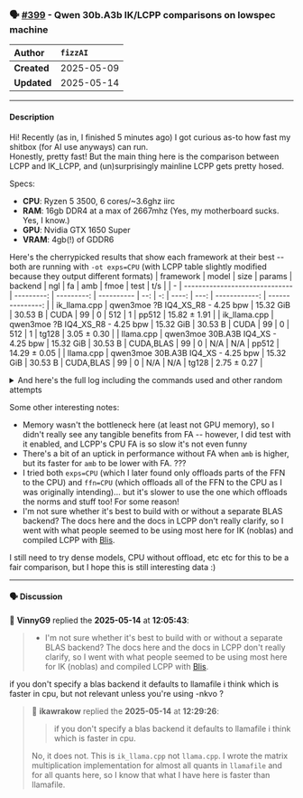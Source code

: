 ### 🗣️ [#399](https://github.com/ikawrakow/ik_llama.cpp/discussions/399) - Qwen 30b.A3b IK/LCPP comparisons on lowspec machine

| **Author** | `fizzAI` |
| :--- | :--- |
| **Created** | 2025-05-09 |
| **Updated** | 2025-05-14 |

---

#### Description

Hi! Recently (as in, I finished 5 minutes ago) I got curious as-to how fast my shitbox (for AI use anyways) can run.  
Honestly, pretty fast! But the main thing here is the comparison between LCPP and IK_LCPP, and (un)surprisingly mainline LCPP gets pretty hosed.

Specs:
- **CPU**: Ryzen 5 3500, 6 cores/~3.6ghz iirc
- **RAM**: 16gb DDR4 at a max of 2667mhz (Yes, my motherboard sucks. Yes, I know.)
- **GPU**: Nvidia GTX 1650 Super
- **VRAM**: 4gb(!) of GDDR6

Here's the cherrypicked results that show each framework at their best -- both are running with `-ot exps=CPU` (with LCPP table slightly modified because they output different formats)
| framework | model                          |       size |     params | backend    | ngl | fa |   amb | fmoe |          test |              t/s |
| - | ------------------------------ | ---------: | ---------: | ---------- | --: | -: | ----: | ---: | ------------: | ---------------: |
| ik_llama.cpp | qwen3moe ?B IQ4_XS_R8 - 4.25 bpw |  15.32 GiB |    30.53 B | CUDA       |  99 |  0 |   512 |    1 |         pp512 |     15.82 ± 1.91 |
| ik_llama.cpp | qwen3moe ?B IQ4_XS_R8 - 4.25 bpw |  15.32 GiB |    30.53 B | CUDA       |  99 |  0 |   512 |    1 |         tg128 |      3.05 ± 0.30 |
| llama.cpp | qwen3moe 30B.A3B IQ4_XS - 4.25 bpw |  15.32 GiB |    30.53 B | CUDA,BLAS | 99  |       0 | N/A | N/A |           pp512 |         14.29 ± 0.05 |
| llama.cpp | qwen3moe 30B.A3B IQ4_XS - 4.25 bpw |  15.32 GiB |    30.53 B | CUDA,BLAS  | 99  |       0 | N/A | N/A |           tg128 |          2.75 ± 0.27 |

<details>
<summary>
And here's the full log including the commands used and other random attempts
</summary>

```
fizz@MAMMON:~$ ik_llama.cpp/build/bin/llama-bench -fa 0,1 -amb 128,512 -fmoe 1 -ot exps=CPU -ngl 99 -m ~/ggufs/REPACK-Qwen_Qwen3-30B-A3B-IQ4_XS.gguf
ggml_cuda_init: GGML_CUDA_FORCE_MMQ:    no
ggml_cuda_init: GGML_CUDA_FORCE_CUBLAS: no
ggml_cuda_init: found 1 CUDA devices:
  Device 0: NVIDIA GeForce GTX 1650 SUPER, compute capability 7.5, VMM: yes
| model                          |       size |     params | backend    | ngl | fa |   amb | fmoe |          test |              t/s |
| ------------------------------ | ---------: | ---------: | ---------- | --: | -: | ----: | ---: | ------------: | ---------------: |
| qwen3moe ?B IQ4_XS_R8 - 4.25 bpw |  15.32 GiB |    30.53 B | CUDA       |  99 |  0 |   128 |    1 |         pp512 |     15.72 ± 0.19 |
| qwen3moe ?B IQ4_XS_R8 - 4.25 bpw |  15.32 GiB |    30.53 B | CUDA       |  99 |  0 |   128 |    1 |         tg128 |      2.86 ± 0.34 |
| qwen3moe ?B IQ4_XS_R8 - 4.25 bpw |  15.32 GiB |    30.53 B | CUDA       |  99 |  0 |   512 |    1 |         pp512 |     15.82 ± 1.91 |
| qwen3moe ?B IQ4_XS_R8 - 4.25 bpw |  15.32 GiB |    30.53 B | CUDA       |  99 |  0 |   512 |    1 |         tg128 |      3.05 ± 0.30 |
| qwen3moe ?B IQ4_XS_R8 - 4.25 bpw |  15.32 GiB |    30.53 B | CUDA       |  99 |  1 |   128 |    1 |         pp512 |     16.38 ± 1.32 |
| qwen3moe ?B IQ4_XS_R8 - 4.25 bpw |  15.32 GiB |    30.53 B | CUDA       |  99 |  1 |   128 |    1 |         tg128 |      2.78 ± 0.18 |
| qwen3moe ?B IQ4_XS_R8 - 4.25 bpw |  15.32 GiB |    30.53 B | CUDA       |  99 |  1 |   512 |    1 |         pp512 |     15.78 ± 1.96 |
| qwen3moe ?B IQ4_XS_R8 - 4.25 bpw |  15.32 GiB |    30.53 B | CUDA       |  99 |  1 |   512 |    1 |         tg128 |      2.89 ± 0.24 |

build: 4084ca73 (3673)

fizz@MAMMON:~$ ik_llama.cpp/build/bin/llama-bench -fa 0,1 -amb 128,512 -fmoe 1 -ot ffn=CPU -ngl 99 -m ~/ggufs/REPACK-Qwen_Qwen3-30B-A3B-IQ4_XS.gguf
ggml_cuda_init: GGML_CUDA_FORCE_MMQ:    no
ggml_cuda_init: GGML_CUDA_FORCE_CUBLAS: no
ggml_cuda_init: found 1 CUDA devices:
  Device 0: NVIDIA GeForce GTX 1650 SUPER, compute capability 7.5, VMM: yes
| model                          |       size |     params | backend    | ngl | fa |   amb | fmoe |          test |              t/s |
| ------------------------------ | ---------: | ---------: | ---------- | --: | -: | ----: | ---: | ------------: | ---------------: |
| qwen3moe ?B IQ4_XS_R8 - 4.25 bpw |  15.32 GiB |    30.53 B | CUDA       |  99 |  0 |   128 |    1 |         pp512 |     15.66 ± 0.19 |
| qwen3moe ?B IQ4_XS_R8 - 4.25 bpw |  15.32 GiB |    30.53 B | CUDA       |  99 |  0 |   128 |    1 |         tg128 |      2.55 ± 0.19 |
| qwen3moe ?B IQ4_XS_R8 - 4.25 bpw |  15.32 GiB |    30.53 B | CUDA       |  99 |  0 |   512 |    1 |         pp512 |     16.07 ± 1.94 |
| qwen3moe ?B IQ4_XS_R8 - 4.25 bpw |  15.32 GiB |    30.53 B | CUDA       |  99 |  0 |   512 |    1 |         tg128 |      2.86 ± 0.27 |
| qwen3moe ?B IQ4_XS_R8 - 4.25 bpw |  15.32 GiB |    30.53 B | CUDA       |  99 |  1 |   128 |    1 |         pp512 |     16.00 ± 1.77 |
| qwen3moe ?B IQ4_XS_R8 - 4.25 bpw |  15.32 GiB |    30.53 B | CUDA       |  99 |  1 |   128 |    1 |         tg128 |      2.63 ± 0.16 |
| qwen3moe ?B IQ4_XS_R8 - 4.25 bpw |  15.32 GiB |    30.53 B | CUDA       |  99 |  1 |   512 |    1 |         pp512 |     15.87 ± 2.01 |
| qwen3moe ?B IQ4_XS_R8 - 4.25 bpw |  15.32 GiB |    30.53 B | CUDA       |  99 |  1 |   512 |    1 |         tg128 |      2.74 ± 0.22 |

build: 4084ca73 (3673)

fizz@MAMMON:~$ llama.cpp/build/bin/llama-bench -fa 0,1 -ot exps=CPU -ngl 99 -m ~/ggufs/Qwen_Qwen3-30B-A3B-IQ4_XS.gguf
ggml_cuda_init: GGML_CUDA_FORCE_MMQ:    no
ggml_cuda_init: GGML_CUDA_FORCE_CUBLAS: no
ggml_cuda_init: found 1 CUDA devices:
  Device 0: NVIDIA GeForce GTX 1650 SUPER, compute capability 7.5, VMM: yes
| model                          |       size |     params | backend    | threads | fa | ot                    |            test |                  t/s |
| ------------------------------ | ---------: | ---------: | ---------- | ------: | -: | --------------------- | --------------: | -------------------: |
| qwen3moe 30B.A3B IQ4_XS - 4.25 bpw |  15.32 GiB |    30.53 B | CUDA,BLAS  |       6 |  0 | exps=CPU              |           pp512 |         14.29 ± 0.05 |
| qwen3moe 30B.A3B IQ4_XS - 4.25 bpw |  15.32 GiB |    30.53 B | CUDA,BLAS  |       6 |  0 | exps=CPU              |           tg128 |          2.75 ± 0.27 |
| qwen3moe 30B.A3B IQ4_XS - 4.25 bpw |  15.32 GiB |    30.53 B | CUDA,BLAS  |       6 |  1 | exps=CPU              |           pp512 |         11.80 ± 0.04 |
| qwen3moe 30B.A3B IQ4_XS - 4.25 bpw |  15.32 GiB |    30.53 B | CUDA,BLAS  |       6 |  1 | exps=CPU              |           tg128 |          2.75 ± 0.36 |

build: 15e03282 (5318)
```

</details>

Some other interesting notes:
- Memory wasn't the bottleneck here (at least not GPU memory), so I didn't really see any tangible benefits from FA -- however, I did test with it enabled, and LCPP's CPU FA is so slow it's not even funny
- There's a bit of an uptick in performance without FA when `amb` is higher, but its faster for `amb` to be lower with FA. ???
- I tried both `exps=CPU` (which I later found only offloads parts of the FFN to the CPU) and `ffn=CPU` (which offloads all of the FFN to the CPU as I was originally intending)... but it's slower to use the one which offloads the norms and stuff too! For some reason!
- I'm not sure whether it's best to build with or without a separate BLAS backend? The docs here and the docs in LCPP don't really clarify, so I went with what people seemed to be using most here for IK (noblas) and compiled LCPP with [Blis](https://github.com/flame/blis).

I still need to try dense models, CPU without offload, etc etc for this to be a fair comparison, but I hope this is still interesting data :)

---

#### 🗣️ Discussion

👤 **VinnyG9** replied the **2025-05-14** at **12:05:43**:<br>

> * I'm not sure whether it's best to build with or without a separate BLAS backend? The docs here and the docs in LCPP don't really clarify, so I went with what people seemed to be using most here for IK (noblas) and compiled LCPP with [Blis](https://github.com/flame/blis).

if you don't specify a blas backend it defaults to llamafile i think which is faster in cpu, but not relevant unless you're using -nkvo ?

> 👤 **ikawrakow** replied the **2025-05-14** at **12:29:26**:<br>
> > if you don't specify a blas backend it defaults to llamafile i think which is faster in cpu.
> 
> No, it does not. This is `ik_llama.cpp` not `llama.cpp`. I wrote the matrix multiplication implementation for almost all quants in `llamafile` and for all quants here, so I know that what I have here is faster than llamafile.